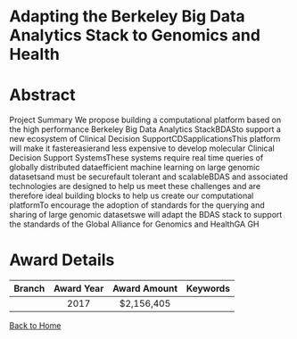 
Adapting the Berkeley Big Data Analytics Stack to Genomics and Health
=====================================================================

# Abstract


Project Summary
We propose building a computational platform based on the high performance Berkeley Big
Data Analytics StackBDASto support a new ecosystem of Clinical Decision SupportCDSapplicationsThis platform will make it fastereasierand less expensive to develop molecular
Clinical Decision Support SystemsThese systems require real time queries of globally
distributed dataefficient machine learning on large genomic datasetsand must be securefault tolerant and scalableBDAS and associated technologies are designed to help us meet
these challenges and are therefore ideal building blocks to help us create our computational
platformTo encourage the adoption of standards for the querying and sharing of large
genomic datasetswe will adapt the BDAS stack to support the standards of the Global Alliance
for Genomics and HealthGA GH  

# Award Details

|Branch|Award Year|Award Amount|Keywords|
| :---: | :---: | :---: | :---: |
||2017|$2,156,405||
  
  


[Back to Home](https://github.com/chrischow/dod_sbir_awards#2539)